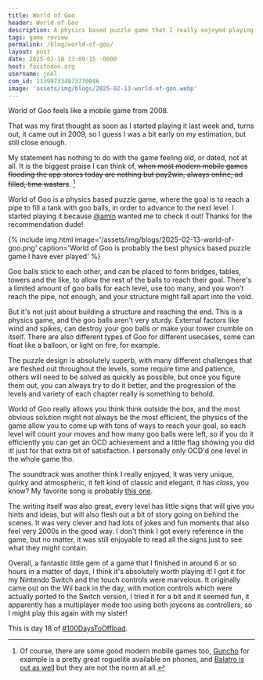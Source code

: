```yaml
---
title: World of Goo
header: World of Goo
description: A physics based puzzle game that I really enjoyed playing
tags: game review
permalink: /blog/world-of-goo/
layout: post
date: 2025-02-10 13:09:15 -0600
host: fosstodon.org
username: joel
com_id: 113997334873770046
image: 'assets/img/blogs/2025-02-13-world-of-goo.webp'
---
```


World of Goo feels like a mobile game from 2008.

That was my first thought as soon as I started playing it last week and, turns out, it came out in 2009, so I guess I was a bit early on my estimation, but still close enough.

My statement has nothing to do with the game feeling old, or dated, not at all. It is the biggest praise I can think of, ~~when most modern mobile games flooding the app stores today are nothing but pay2win, always online, ad filled, time wasters~~. [^1]

World of Goo is a physics based puzzle game, where the goal is to reach a pipe to fill a tank with goo balls, in order to advance to the next level. I started playing it because [@amin](https://benjaminhollon.com) wanted me to check it out! Thanks for the recommendation dude!


{% include img.html image='/assets/img/blogs/2025-02-13-world-of-goo.png' caption='World of Goo is probably the best physics based puzzle game I have ever played' %}

Goo balls stick to each other, and can be placed to form bridges, tables, towers and the like, to allow the rest of the balls to reach their goal. There's a limited amount of goo balls for each level, use too many, and you won't reach the pipe, not enough, and your structure might fall apart into the void.

But it's not just about building a structure and reaching the end. This is a physics game, and the goo balls aren't very sturdy. External factors like wind and spikes, can destroy your goo balls or make your tower crumble on itself. There are also different types of Goo for different usecases, some can float like a balloon, or light on fire, for example.

The puzzle design is absolutely superb, with many different challenges that are fleshed out throughout the levels, some require time and patience, others will need to be solved as quickly as possible, but once you figure them out, you can always try to do it better, and the progression of the levels and variety of each chapter really is something to behold.

World of Goo really allows you think think outside the box, and the most obvious solution might not always be the most efficient, the physics of the game allow you to come up with tons of ways to reach your goal, so each level will count your moves and how many goo balls were left, so if you do it efficiently you can get an OCD achievement and a little flag showing you did it! just for that extra bit of satisfaction. I personally only OCD'd one level in the whole game tho.

The soundtrack was another think I really enjoyed, it was very unique, quirky and atmospheric, it felt kind of classic and elegant, it has *class*, you know? My favorite song is probably [this one](https://youtu.be/1Px5vhdGoyo).

The writing itself was also great, every level has little signs that will give you hints and ideas, but will also flesh out a bit of story going on behind the scenes. It was very clever and had lots of jokes and fun moments that also feel very 2000s in the good way. I don't think I got every reference in the game, but no matter, it was still enjoyable to read all the signs just to see what they might contain.

Overall, a fantastic little gem of a game that I finished in around 6 or so hours in a matter of days, I think it's absolutely worth playing it! I got it for my Nintendo Switch and the touch controls were marvelous. It originally came out on the Wii back in the day, with motion controls which were actually ported to the Switch version, I tried it for a bit and it seemed fun, it apparently has a multiplayer mode too using both joycons as controllers, so I might play this again with my sister!

This is day 18 of [#100DaysToOffload](https://100daystooffload.com).

[^1]:Of course, there are some good modern mobile games too, [Guncho](http://www.guncho-game.com/) for example is a pretty great roguelite available on phones, and [Balatro is out as well](https://www.playbalatro.com/) but they are not the norm at all.
